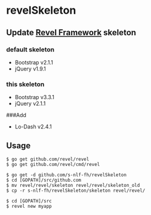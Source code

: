 revelSkeleton
============

## Update [Revel Framework](http://revel.github.io) skeleton

### default skeleton
- Bootstrap v2.1.1
- jQuery v1.9.1

### this skeleton
- Bootstrap v3.3.1
- jQuery v2.1.1

###Add
- Lo-Dash v2.4.1

## Usage
```
$ go get github.com/revel/revel
$ go get github.com/revel/cmd/revel

$ go get -d github.com/s-nlf-fh/revelSkeleton
$ cd [GOPATH]/src/github.com
$ mv revel/revel/skeleton revel/revel/skeleton_old
$ cp -r s-nlf-fh/revelSkeleton/skeleton revel/revel/

$ cd [GOPATH]/src
$ revel new myapp
```
